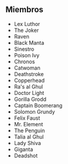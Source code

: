 ## Miembros


* Lex Luthor
* The Joker
* Raven
* Black Manta
* Sinestro
* Poison Ivy
* Chronos
* Catwoman
* Deathstroke
* Copperhead
* Ra's al Ghul
* Doctor Light
* Gorilla Grodd
* Captain Boomerang
* Solomon Grundy
* Felix Faust
* Mr. Element
* The Penguin
* Talia al Ghul
* Lady Shiva
* Giganta
* Deadshot
